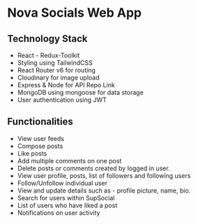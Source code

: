 # Nova Socials Web App

## Technology Stack
- React - Redux-Toolkit
- Styling using TailwindCSS
- React Router v6 for routing
- Cloudinary for image upload
- Express & Node for API Repo Link
- MongoDB using mongoose for data storage
- User authentication using JWT

## Functionalities
- View user feeds
- Compose posts
- Like posts
- Add multiple comments on one post
- Delete posts or comments created by logged in user.
- View user profile, posts, list of followers and following users
- Follow/Unfollow individual user
- View and update details such as - profile picture, name, bio.
- Search for users within SupSocial
- List of users who have liked a post
- Notifications on user activity
